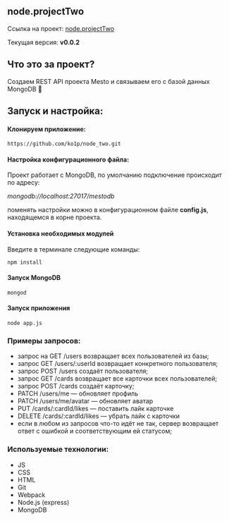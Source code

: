 ## node.projectTwo

Ссылка на проект: [node.projectTwo](https://github.com/ko1p/node_two "REST API проекта Mesto")

Текущая версия: **v0.0.2**

## Что это за проект?

Создаем REST API проекта Mesto и связываем его с базой данных MongoDB :floppy_disk:

## Запуск и настройка:

#### Клонируем приложение:

    https://github.com/ko1p/node_two.git

#### Настройка конфигурационного файла:

Проект работает с MongoDB, по умолчанию подключение происходит по адресу:

_mongodb://localhost:27017/mestodb_

поменять настройки можно в конфигурационном файле **config.js**, находящемся в корне проекта.

#### Установка необходимых модулей
Введите в терминале следующие команды:

    npm install
#### Запуск MongoDB
    mongod
#### Запуск приложения
    node app.js

### Примеры запросов:

- запрос на GET /users возвращает всех пользователей из базы;
- запрос GET /users/:userId возвращает конкретного пользователя;
- запрос POST /users создаёт пользователя;
- запрос GET /cards возвращает все карточки всех пользователей;
- запрос POST /cards создаёт карточку;
- PATCH /users/me — обновляет профиль
- PATCH /users/me/avatar — обновляет аватар
- PUT /cards/:cardId/likes — поставить лайк карточке
- DELETE /cards/:cardId/likes — убрать лайк с карточки
- если в любом из запросов что-то идёт не так, сервер возвращает ответ с ошибкой и соответствующим ей статусом;

###  Используемые технологии:

- JS
- CSS
- HTML
- Git
- Webpack
- Node.js (express)
- MongoDB
